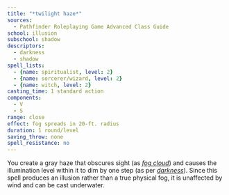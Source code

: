 ```yaml
---
title: "*twilight haze*"
sources:
  - Pathfinder Roleplaying Game Advanced Class Guide
school: illusion
subschool: shadow
descriptors:
  - darkness
  - shadow
spell_lists:
  - {name: spiritualist, level: 2}
  - {name: sorcerer/wizard, level: 2}
  - {name: witch, level: 2}
casting_time: 1 standard action
components:
  - V
  - S
range: close
effect: fog spreads in 20-ft. radius
duration: 1 round/level
saving_throw: none
spell_resistance: no
---
```


You create a gray haze that obscures sight (as [*fog cloud*](/spells/fog-cloud/)) and causes the illumination level within it to dim by one step (as per [*darkness*](/spells/darkness/)). Since this spell produces an illusion rather than a true physical fog, it is unaffected by wind and can be cast underwater.

